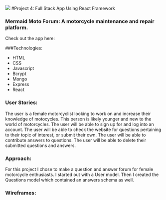  
![](https://raw.githubusercontent.com/generalassembly/ga-ruby-on-rails-for-devs/master/images/ga.png)
#Project 4: Full Stack App Using React Framework
### Mermaid Moto Forum: A motorcycle maintenance and repair platform.

Check out the app here: ![]()

###Technologies: 
- HTML
- CSS
- Javascript
- Bcrypt
- Mongo
- Express 
- React


### User Stories:
The user is a female motorcyclist looking to work on and increase their knowledge of motocycles. This person is likely younger and new to the world of motorcycles. The user will be able to sign up for and log into an account. The user will be able to check the website for questions pertaining to their topic of interest, or submit their own. The user will be able to contribute answers to questions. The user will be able to delete their submitted questions and answers.

### Approach:
For this project I chose to make a question and answer forum for female motorcycle enthusiasts. I started out with a User model. Then I created the Questions model which contained an answers schema as well. 

### Wireframes: 
